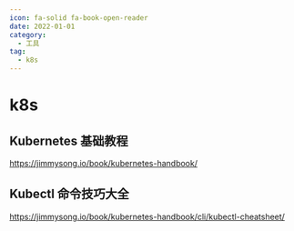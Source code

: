 ```yaml
---
icon: fa-solid fa-book-open-reader
date: 2022-01-01
category:
  - 工具
tag:
  - k8s
---
```


# k8s

## Kubernetes 基础教程

https://jimmysong.io/book/kubernetes-handbook/

## Kubectl 命令技巧大全

https://jimmysong.io/book/kubernetes-handbook/cli/kubectl-cheatsheet/